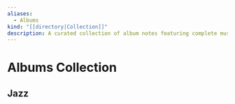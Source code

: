 ```yaml
---
aliases:
  - Albums
kind: "[[directory|Collection]]"
description: A curated collection of album notes featuring complete musical works, listening experiences, standout tracks, and music discoveries.
---
```

# Albums Collection


## Jazz


